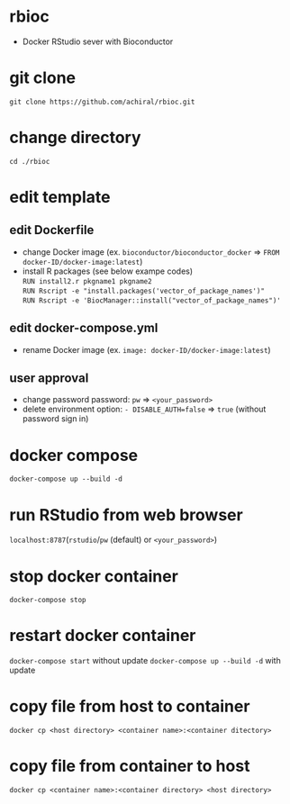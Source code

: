 # rbioc
- Docker RStudio sever with Bioconductor

# git clone
`git clone https://github.com/achiral/rbioc.git`

# change directory
`cd ./rbioc`

# edit template
## edit Dockerfile
- change Docker image (ex. `bioconductor/bioconductor_docker` => `FROM docker-ID/docker-image:latest`)  
- install R packages (see below exampe codes)  
`RUN install2.r pkgname1 pkgname2`  
`RUN Rscript -e "install.packages('vector_of_package_names')"`  
`RUN Rscript -e 'BiocManager::install("vector_of_package_names")'`  

## edit docker-compose.yml
- rename Docker image (ex. `image: docker-ID/docker-image:latest`)
## user approval
- change password password: `pw` => `<your_password>`
- delete environment option: `- DISABLE_AUTH=false` => `true` (without password sign in)

# docker compose
`docker-compose up --build -d`

# run RStudio from web browser
`localhost:8787`(`rstudio`/`pw` (default) or `<your_password>`)

# stop docker container
`docker-compose stop`

# restart docker container
`docker-compose start` without update
`docker-compose up --build -d` with update

# copy file from host to container
`docker cp <host directory> <container name>:<container ditectory>`

# copy file from container to host
`docker cp <container name>:<container directory> <host directory>`
